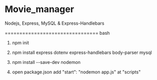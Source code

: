 # Movie_manager
Nodejs, Express, MySQL & Express-Handlebars

================================
bash
1. npm init

2. npm install express dotenv express-handlebars body-parser mysql

3. npm install --save-dev nodemon

4. open package.json add
"start": "nodemon app.js"
at "scripts"